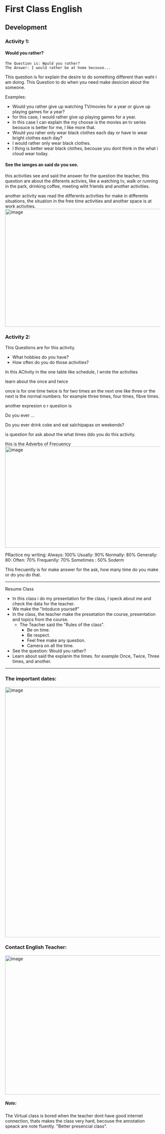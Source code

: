 # First Class English

## Development

### Activity 1:

#### Would you rather?
```
The Question is: Wpuld you rather?
The Answer: I would rather be at home becouse...
```

This question is for explain the desire to do something different than waht i am doing.
This Question to do when you need make desicion about the someone.

Examples: 
 - Would you rather give up watching TV/movies for a year or giuve up playing games for a year?
  - for this case, I would rather give up playing games for a year.
   - In this case I can explain the my choose is the movies an tv series beosuce is better for me, I like more that.
 - Would you raher only wear black clothes each day or have to wear bright clothes each day?
  - I would rather only wear black clothes.
  - I thing is better wear black clothes, becouse you dont think in the what i cloud wear today.

####  See the iamges an said do you see.

this activities see and said the answer for the question the teacher, this question are about the diferents activies, like a watching tv, walk or running in the park, drinking coffee, meeting wiht friends and another activities.

another activity was read the differents activities for make in differents situations, the situation in the free time activities and another space is at work activities.
<img width="703" height="383" alt="image" src="https://github.com/user-attachments/assets/78cd6d73-9ea2-4114-8c8f-d5f54335271b" />

### Activity 2:

This Questions are for this activity.

- What hobbies do you have?
- How often do you do those activities?

In this ACtivity in the one table like schedule, I wrote the activities 

learn about the once and twice

once is for one time
twice is for two times
an the next one like three or the next is the normal numbers. for example three times, four times, fibve times.

another expresion o r question is 

Do you ever ...

Do you ever drink coke and eat salchipapas on weekends?

is question for ask about the what times ddo you do this activity.

this is the Adverbs of Frecuency
<img width="533" height="329" alt="image" src="https://github.com/user-attachments/assets/5771faa6-56e6-4e36-b3a9-0dd3dc84361e" />

PRactice my writing:
Always: 100%
Usually: 90%
Normally: 80%
Generally: 80:
Often: 70%
Frequenlly: 70%
Sometimes : 50%
Soderm

This frecuently is for make answer for the ask, how many time do you make or do you do that.

---

Resume Class
- In this class i do my presentation for the class, I speck about me and check the data for the teacher.
- We make the "Intoduce yourself"
- In the class, the teacher make the presetation the course, presentation and topics from the course.
  - The Teacher said the "Rules of the class".
    - Be on time.
    - Be respect.
    - Feel free make any question.
    - Camera on all the time.
- See the question: Would you rather?
- Learn about said the explanin the times. for example Once, Twice, Three times, and another.
---

### The important dates:
<img width="1188" height="813" alt="image" src="https://github.com/user-attachments/assets/1a055002-bb7e-42c5-b774-1b82bdcb0d33" />


### Contact English Teacher:
<img width="815" height="452" alt="image" src="https://github.com/user-attachments/assets/adefbe10-bdc9-4fea-be5c-9a14532eb2c2" />

##### Note:
The Virtual class is bored when the teacher dont have good internet connection, thats makes the class very hard, becouse the annotation speack are note fluently.
"Better presencial class".
